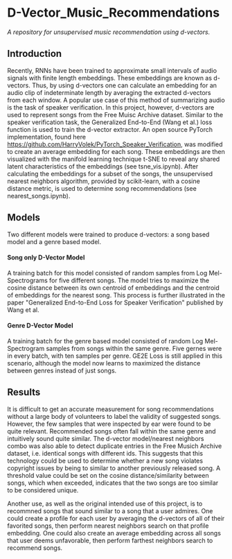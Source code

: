 # D-Vector_Music_Recommendations
*A repository for unsupervised music recommendation using d-vectors.*

## Introduction
Recently, RNNs have been trained to approximate small intervals of audio signals with finite
length embeddings. These embeddings are known as d-vectors. Thus, by using d-vectors one
can calculate an embedding for an audio clip of indeterminate length by averaging the extracted
d-vectors from each window. A popular use case of this method of summarizing audio
is the task of speaker verification. In this project, however, d-vectors are used to
represent songs from the Free Muisc Archive dataset. Similar to the speaker verification task,
the Generalized End-to-End (Wang et al.) loss function is used to train the d-vector extractor. An open 
source PyTorch implementation, found here https://github.com/HarryVolek/PyTorch_Speaker_Verification,
was modified to create an average embedding for each song. These embeddings are then
visualized with the manifold learning technique t-SNE to reveal any shared latent characteristics
of the embeddings (see tsne_vis.ipynb). After calculating the embeddings for a subset of the songs, the unsupervised
nearest neighbors algorithm, provided by scikit-learn, with a cosine distance metric, is used to determine
song recommendations (see nearest_songs.ipynb).

## Models
Two different models were trained to produce d-vectors: a song based model and a genre based model.

#### Song only D-Vector Model
A training batch for this model consisted of random samples from Log Mel-Spectrograms for five different songs.
The model tries to maximize the cosine distance between its own centroid of embeddings and the centroid of embeddings
for the nearest song. This process is further illustrated in the paper "Generalized End-to-End Loss for Speaker
Verification" published by Wang et al.

#### Genre D-Vector Model
A training batch for the genre based model consisted of random Log Mel-Spectrogram samples from songs within the same
genre. Five gernes were in every batch, with ten samples per genre. GE2E Loss is still applied in this scenario,
although the model now learns to maximized the distance between genres instead of just songs. 

## Results
It is difficult to get an accurate measurement for song recommendations without a large body
of volunteers to label the validity of suggested songs. However, the few samples that were inspected
by ear were found to be quite relevant. Recommended songs often fall within the same genre and intuitively
sound quite similar. The d-vector model/nearest neighbors combo was also able to detect duplicate entries
in the Free Musich Archive dataset, i.e. identical songs with different ids. This suggests that this 
technology could be used to determine whether a new song violates copyright issues by being to similar
to another previously released song. A threshold value could be set on the cosine distance/similarity between songs,
which when exceeded, indicates that the two songs are too similar to be considered unique. 

Another use, as well as the original intended use of this project, is to recommned songs that sound similar to a 
song that a user admires. One could create a profile for each user by averaging the d-vectors of all of 
their favorited songs, then perform nearest neighbors search on that profile embedding. One could also 
create an average embedding across all songs that user deems unfavorable, then perform farthest neighbors 
search to recommend songs.
